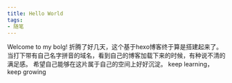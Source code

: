```yaml
---
title: Hello World
tags:
- 随笔
---
```

Welcome to my bolg! 
折腾了好几天，这个基于hexo博客终于算是搭建起来了。当打下带有自己名字拼音的域名，看到自己的博客加载下来的时候，有种说不清的满足感。
希望自己能够在这片属于自己的空间上好好沉淀。
keep learning，keep growing